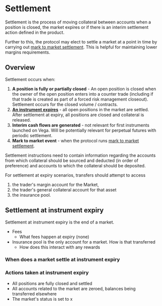 # Settlement

Settlement is the process of moving collateral between accounts when a position is closed,  the market expires or if there is an interim settlement action defined in the product.

Further to this, the protocol may elect to settle a market at a point in time by carrying out [mark to market settlement](./0003-mark-to-market-settlement.md). This is helpful for maintaining lower margins requirements.

## Overview

Settlement occurs when:

1. **A position is fully or partially closed** - An open position is closed when the owner of the open position enters into a counter trade (including if that trade is created as part of a forced risk management closeout). Settlement occurs for the closed volume / contracts.
1. **[An instrument expires](#settlement-at-instrument-expiry)** - all open positions in the market are settled. After settlement at expiry, all positions are closed and collateral is released.
1. **Interim cash flows are generated** - not relevant for first instruments launched on Vega. Will be potentially relevant for perpetual futures with periodic settlement.
1. **Mark to market event** - when the protocol runs [mark to market settlement](./0003-mark-to-market-settlement.md).


Settlement instructions need to contain information regarding the accounts from which collateral should be sourced and deducted (in order of preference) and accounts to which the collateral should be deposited.

For settlement at expiry scenarios, transfers should attempt to access 
1. the trader's margin account for the Market, 
1. the trader's general collateral account for that asset 
1. the insurance pool. 

## Settlement at instrument expiry
Settlement at instrument expiry is the end of a market.
- Fees 
  - What fees happen at expiry (none) 
- Insurance pool is the only account for a market. How is that transferred
  - How does this interact with any rewards
### When does a market settle at instrument expiry
### Actions taken at instrument expiry
- All positions are fully closed and settled
- All accounts related to the market are zeroed, balances being transferred elsewhere
- The market's status is set to x
